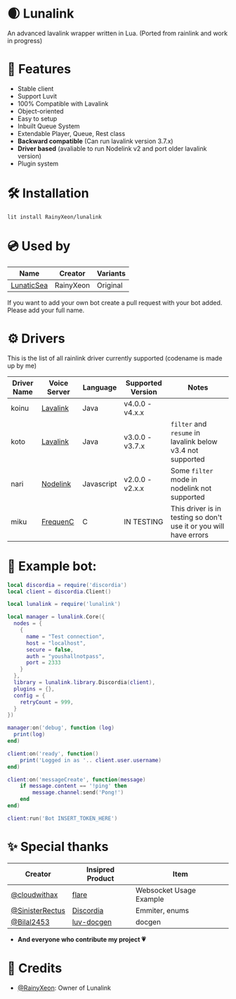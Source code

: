 # 🌒 Lunalink

An advanced lavalink wrapper written in Lua. (Ported from rainlink and work in progress)

# 🌟 Features
 - Stable client
 - Support Luvit
 - 100% Compatible with Lavalink
 - Object-oriented
 - Easy to setup
 - Inbuilt Queue System
 - Extendable Player, Queue, Rest class
 - **Backward compatible** (Can run lavalink version 3.7.x)
 - **Driver based** (avaliable to run Nodelink v2 and port older lavalink version)
 - Plugin system

# 🛠️ Installation

```
lit install RainyXeon/lunalink
```

# 💿 Used by

| Name                                                   | Creator      | Variants          |
|--------------------------------------------------------|--------------|-------------------|
| [LunaticSea](https://github.com/LunaticSea/LunaticSea) | RainyXeon    | Original          |

If you want to add your own bot create a pull request with your bot added. Please add your full name.

# ⚙ Drivers

This is the list of all rainlink driver currently supported (codename is made up by me)

| Driver Name | Voice Server                                          | Language   | Supported Version | Notes                                                             |
|-------------|-------------------------------------------------------|------------|-------------------|-------------------------------------------------------------------| 
| koinu       | [Lavalink](https://github.com/lavalink-devs/Lavalink) | Java       | v4.0.0 - v4.x.x   |                                                                   |
| koto        | [Lavalink](https://github.com/lavalink-devs/Lavalink) | Java       | v3.0.0 - v3.7.x   | `filter` and `resume` in lavalink below v3.4 not supported        |
| nari        | [Nodelink](https://github.com/PerformanC/NodeLink)    | Javascript | v2.0.0 - v2.x.x   | Some `filter` mode in nodelink not supported                      |
| miku        | [FrequenC](https://github.com/PerformanC/FrequenC)    | C          | IN TESTING        | This driver is in testing so don't use it or you will have errors |

# 💾 Example bot:

```lua
local discordia = require('discordia')
local client = discordia.Client()

local lunalink = require('lunalink')

local manager = lunalink.Core({
  nodes = {
    {
      name = "Test connection",
      host = "localhost",
      secure = false,
      auth = "youshallnotpass",
      port = 2333
    }
  },
  library = lunalink.library.Discordia(client),
  plugins = {},
  config = {
    retryCount = 999,
  }
})

manager:on('debug', function (log)
  print(log)
end)

client:on('ready', function()
	print('Logged in as '.. client.user.username)
end)

client:on('messageCreate', function(message)
	if message.content == '!ping' then
		message.channel:send('Pong!')
	end
end)

client:run('Bot INSERT_TOKEN_HERE')
```

# ✨ Special thanks

| Creator                                              | Insipred Product                                         | Item                    |
|------------------------------------------------------|----------------------------------------------------------|-------------------------|
| [@cloudwithax](https://github.com/cloudwithax)       | [flare](https://github.com/cloudwithax/flare)            | Websocket Usage Example |
| [@SinisterRectus](https://github.com/SinisterRectus) | [Discordia](https://github.com/SinisterRectus/Discordia) | Emmiter, enums          |
| [@Bilal2453](https://github.com/Bilal2453)           | [luv-docgen](https://github.com/Bilal2453/luv-docgen)    | docgen                  |

- **And everyone who contribute my project 💗**

# 💫 Credits
- [@RainyXeon](https://github.com/RainyXeon): Owner of Lunalink
